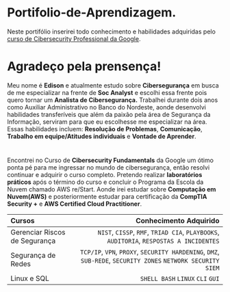 # Portifolio-de-Aprendizagem.
Neste portifólio inserirei todo conhecimento e habilidades adquiridas pelo [curso de Cibersecurity Professional da Google](https://www.coursera.org/professional-certificates/google-cybersecurity).
##
# Agradeço pela prensença!
Meu nome é **Edison** e atualmente estudo sobre **Cibersegurança** em busca de me especializar na frente de **Soc Analyst** e escolhi essa frente pois quero tornar um **Analista de Cibersegurança.**
Trabalhei durante dois anos como Auxiliar Administrativo no Banco do Nordeste, aonde desenvolvi habilidades transferíveis que além da paixão pela área de Segurança da Informação, serviram para que eu escolhesse me especializar na área.
Essas habilidades incluem: **Resolução de Problemas**, **Comunicação**, **Trabalho em equipe/Atitudes individuais** e **Vontade de Aprender**.
#
Encontrei no Curso de **Cibersecurity Fundamentals** da Google um ótimo ponta pé para me ingressar no mundo de cibersegurança, então resolvi continuar e adquirir o curso completo.
Pretendo realizar **laboratórios práticos** após o término do curso e concluir o Programa da Escola da Nuvem chamado AWS re/Start. Aonde irei estudar sobre **Computação em Nuvem(AWS)** e posteriormente estudar para certificação da **CompTIA Security +** e **AWS Certified Cloud Practitioner**.
 
| Cursos     | Conhecimento Adquirido|
|:-----------|-----------:|
| Gerenciar Riscos de Segurança | `NIST`, `CISSP`, `RMF`, `TRIAD CIA`, `PLAYBOOKS`, `AUDITORIA`, `RESPOSTAS A INCIDENTES` |
| Segurança de Redes | `TCP/IP`, `VPN`, `PROXY`, `SECURITY HARDENING`, `DMZ`, `SUB-REDE`, `SECURITY ZONES` `NETWORK SECURITY` `SIEM`|
| Linux e SQL | `SHELL BASH` `LINUX` `CLI` `GUI`|
